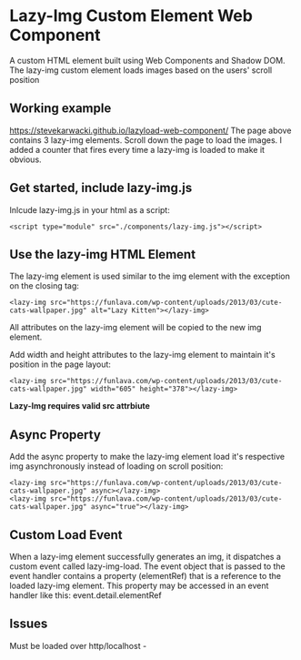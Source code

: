 # Lazy-Img Custom Element Web Component
A custom HTML element built using Web Components and Shadow DOM. The lazy-img custom element loads images based on the users' scroll position

## Working example
https://stevekarwacki.github.io/lazyload-web-component/
The page above contains 3 lazy-img elements. Scroll down the page to load the images. I added a counter that fires every time a lazy-img is loaded to make it obvious.

## Get started, include lazy-img.js
Inlcude lazy-img.js in your html as a script:
```
<script type="module" src="./components/lazy-img.js"></script>
```

## Use the lazy-img HTML Element
The lazy-img element is used similar to the img element with the exception on the closing tag:
```
<lazy-img src="https://funlava.com/wp-content/uploads/2013/03/cute-cats-wallpaper.jpg" alt="Lazy Kitten"></lazy-img>
```
All attributes on the lazy-img element will be copied to the new img element. 

Add width and height attributes to the lazy-img element to maintain it's position in the page layout:
```
<lazy-img src="https://funlava.com/wp-content/uploads/2013/03/cute-cats-wallpaper.jpg" width="605" height="378"></lazy-img>
```

**Lazy-Img requires valid src attrbiute**

## Async Property
Add the async property to make the lazy-img element load it's respective img asynchronously instead of loading on scroll position:
```
<lazy-img src="https://funlava.com/wp-content/uploads/2013/03/cute-cats-wallpaper.jpg" async></lazy-img>
<lazy-img src="https://funlava.com/wp-content/uploads/2013/03/cute-cats-wallpaper.jpg" async="true"></lazy-img>
```

## Custom Load Event
When a lazy-img element successfully generates an img, it dispatches a custom event called lazy-img-load. The event object that is passed to the event handler contains a property (elementRef) that is a reference to the loaded lazy-img element. This property may be accessed in an event handler like this: event.detail.elementRef

## Issues
Must be loaded over http/localhost - 
